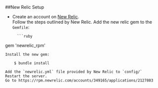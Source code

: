 ##New Relic Setup

- Create an account on [New Relic](http://newrelic.com/).  
	Follow the steps outlined by New Relic.
	Add the new relic gem to the `Gemfile`:
	
		```ruby
gem 'newrelic_rpm'
```
Install the new gem:

	$ bundle install

Add the `newrelic.yml` file provided by New Relic to `config/`  
Restart the server.
Go to https://rpm.newrelic.com/accounts/349165/applications/2127803

